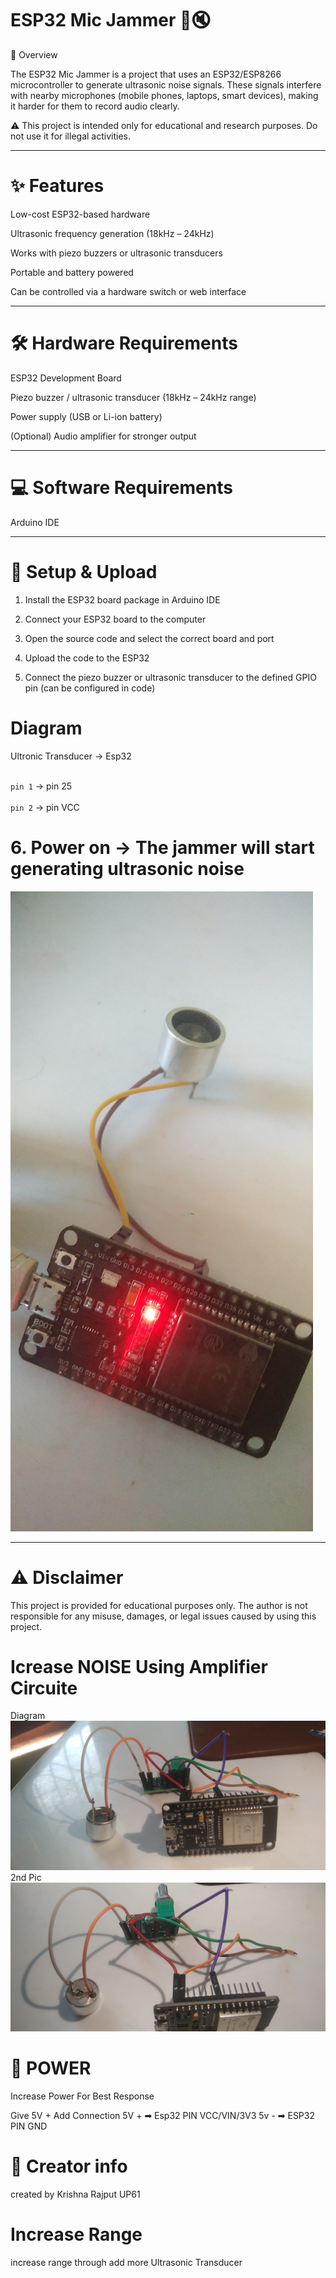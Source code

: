 # ESP32 Mic Jammer 🎤🔇

📌 Overview

The ESP32 Mic Jammer is a project that uses an ESP32/ESP8266 microcontroller to generate ultrasonic noise signals. These signals interfere with nearby microphones (mobile phones, laptops, smart devices), making it harder for them to record audio clearly.

⚠️ This project is intended only for educational and research purposes. Do not use it for illegal activities.


---

# ✨ Features

Low-cost ESP32-based hardware

Ultrasonic frequency generation (18kHz – 24kHz)

Works with piezo buzzers or ultrasonic transducers

Portable and battery powered

Can be controlled via a hardware switch or web interface



---

# 🛠️ Hardware Requirements

ESP32 Development Board

Piezo buzzer / ultrasonic transducer (18kHz – 24kHz range)

Power supply (USB or Li-ion battery)

(Optional) Audio amplifier for stronger output



---

# 💻 Software Requirements

Arduino IDE


---

# 🚀 Setup & Upload

1. Install the ESP32 board package in Arduino IDE

2. Connect your ESP32 board to the computer


3. Open the source code and select the correct board and port


4. Upload the code to the ESP32


5. Connect the piezo buzzer or ultrasonic transducer to the defined GPIO pin (can be configured in code)

# Diagram
Ultronic Transducer →  Esp32

 <br>  `pin 1`        →      pin 25 </br>
<br>   `pin 2`        →      pin VCC </br>
   
# 6. Power on → The jammer will start generating ultrasonic noise


<img src="https://raw.githubusercontent.com/esp32king/Esp32-Mic-Jammer/refs/heads/main/Files/17384736654022.jpg"></img>

---

# ⚠️ Disclaimer

This project is provided for educational purposes only. The author is not responsible for any misuse, damages, or legal issues caused by using this project.

# Icrease NOISE Using Amplifier Circuite
<a2> Diagram</a2>
<img src="https://raw.githubusercontent.com/esp32king/Esp32-Mic-Jammer/refs/heads/main/Files/Mic.jpg"></img>
 2nd Pic
 <img src="https://raw.githubusercontent.com/esp32king/Esp32-Mic-Jammer/refs/heads/main/Files/Mic2.jpg"></img>

# 🔋 POWER 
Increase Power For Best Response

 Give 5V + Add Connection
    5V +  ➡  Esp32 PIN VCC/VIN/3V3
    5v -  ➡  ESP32 PIN GND


# 👤 Creator info

  created by Krishna Rajput UP61

# Increase Range 

  increase range through add more Ultrasonic Transducer 
